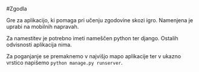 #Zgodla

Gre za aplikacijo, ki pomaga pri učenju zgodovine skozi igro. Namenjena je uprabi na mobilnih napravah. 

Za namestitev je potrebno imeti nameščen python ter django. Ostalih odvisnosti aplikacija nima. 

Za poganjanje se premaknemo v najvišjo mapo aplikacije ter v ukazno vrstico napišemo `python manage.py runserver`.